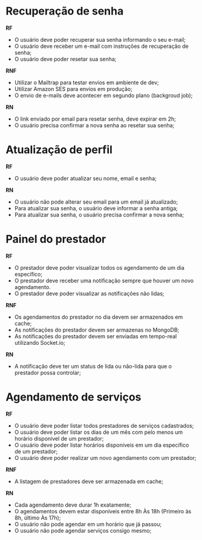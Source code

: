 # Recuperação de senha

**RF**

- O usuário deve poder recuperar sua senha informando o seu e-mail;
- O usuário deve receber um e-mail com instruções de recuperação de senha;
- O usuário deve poder resetar sua senha;


**RNF**

- Utilizar o Mailtrap para testar envios em ambiente de dev;
- Utilizar Amazon SES para envios em produção;
- O envio de e-mails deve acontecer em segundo plano (backgroud job);

**RN**
- O link enviado por email para resetar senha, deve expirar em 2h;
- O usuário precisa confirmar a nova senha ao resetar sua senha;


# Atualização de perfil
**RF**

- O usuário deve poder atualizar seu nome, email e senha;

**RN**

- O usuário não pode alterar seu email para um email já atualizado;
- Para atualizar sua senha, o usuário deve informar a senha antiga;
- Para atualizar sua senha, o usuário precisa confirmar a nova senha;

# Painel do prestador

**RF**
- O prestador deve poder visualizar todos os agendamento de um dia específico;
- O prestador deve receber uma notificação sempre que houver um novo agendamento.
- O prestador deve poder visualizar as notificações não lidas;

**RNF**
- Os agendamentos do prestador no dia devem ser armazenados em cache;
- As notificações do prestador devem ser armazenas no MongoDB;
- As notificações do prestador devem ser enviadas em tempo-real utilizando Socket.io;

**RN**
- A notificação deve ter um status de lida ou não-lida para que o prestador possa controlar;

# Agendamento de serviços

**RF**

- O usuário deve poder listar todos prestadores de serviços cadastrados;
- O usuário deve poder listar os dias de um mês com pelo menos um horário disponível de um prestador;
- O usuário deve poder listar horários disponíveis em um dia específico de um prestador;
- O usuário deve poder realizar um novo agendamento com um prestador;

**RNF**

- A listagem de prestadores deve ser armazenada em cache;

**RN**

- Cada agendamento deve durar 1h exatamente;
- O agendamentos devem estar disponíveis entre 8h Às 18h (Primeiro às 8h, último Às 17h);
- O usuário não pode agendar em um horário que já passou;
- O usuário não pode agendar serviços consigo mesmo;
